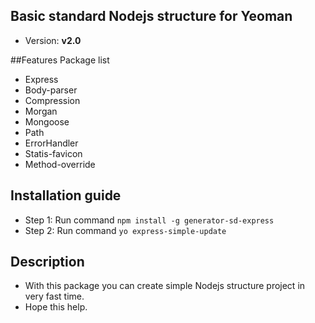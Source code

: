 ## Basic standard Nodejs structure for Yeoman
- Version: **v2.0**

##Features
Package list

+ Express
+ Body-parser
+ Compression
+ Morgan
+ Mongoose
+ Path
+ ErrorHandler
+ Statis-favicon
+ Method-override

## Installation guide

- Step 1: Run command `npm install -g generator-sd-express`
- Step 2: Run command `yo express-simple-update`

## Description
- With this package you can create simple Nodejs structure project in very fast time.
- Hope this help.

